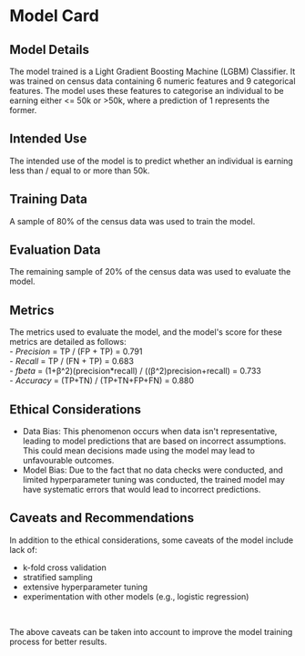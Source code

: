 # Model Card

## Model Details
The model trained is a Light Gradient Boosting Machine (LGBM) Classifier.
It was trained on census data containing 6 numeric features and 9 categorical features.
The model uses these features to categorise an individual to be earning either <= 50k or >50k,
where a prediction of 1 represents the former.

## Intended Use
The intended use of the model is to predict whether an individual is earning less than / equal to 
or more than 50k.

## Training Data
A sample of 80% of the census data was used to train the model.

## Evaluation Data
The remaining sample of 20% of the census data was used to evaluate the model.

## Metrics
The metrics used to evaluate the model, and the model's score for these metrics are detailed as follows:
<br/> - _Precision_ = TP / (FP + TP) = 0.791
<br/> - _Recall_ = TP / (FN + TP) = 0.683
<br/> - _fbeta_ = (1+β^2)(precision*recall) / ((β^2)precision+recall) = 0.733
<br/> - _Accuracy_ = (TP+TN) / (TP+TN+FP+FN) = 0.880

## Ethical Considerations
- Data Bias: This phenomenon occurs when data isn't representative, 
leading to model predictions that are based on incorrect assumptions. 
This could mean decisions made using the model may lead to unfavourable outcomes.
- Model Bias: Due to the fact that no data checks were conducted, and 
limited hyperparameter tuning was conducted, the trained model may have
systematic errors that would lead to incorrect predictions.


## Caveats and Recommendations
In addition to the ethical considerations, some caveats of the model include lack of:
- k-fold cross validation 
- stratified sampling 
- extensive hyperparameter tuning 
- experimentation with other models (e.g., logistic regression)
<br/> 

The above caveats can be taken into account to improve the model training process for better results.
